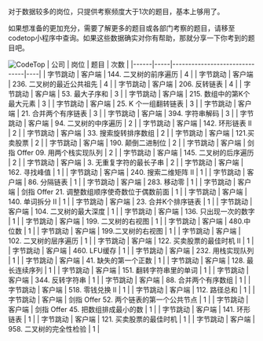 对于数据较多的岗位，只提供考察频度大于1次的题目，基本上够用了。

如果想准备的更加充分，需要了解更多的题目或各部门考察的题目，请移至codetop小程序中查询。如果这些数据确实对你有帮助，那就分享一下你考到的题目吧。

![CodeTop](https://github.com/afatcoder/LeetcodeTop/blob/master/img/codetop.jpg)
| 公司   | 岗位  | 题目                            | 次数 |
|------|-----|-------------------------------|----|
| 字节跳动 | 客户端 | 144\. 二叉树的前序遍历                | 4  |
| 字节跳动 | 客户端 | 236\. 二叉树的最近公共祖先              | 4  |
| 字节跳动 | 客户端 | 206\. 反转链表                    | 4  |
| 字节跳动 | 客户端 | 53\. 最大子序和                    | 3  |
| 字节跳动 | 客户端 | 215\. 数组中的第K个最大元素             | 3  |
| 字节跳动 | 客户端 | 25\. K 个一组翻转链表                | 3  |
| 字节跳动 | 客户端 | 21\. 合并两个有序链表                 | 3  |
| 字节跳动 | 客户端 | 394\. 字符串解码                   | 3  |
| 字节跳动 | 客户端 | 94\. 二叉树的中序遍历                 | 2  |
| 字节跳动 | 客户端 | 142\. 环形链表 II                 | 2  |
| 字节跳动 | 客户端 | 33\. 搜索旋转排序数组                 | 2  |
| 字节跳动 | 客户端 | 121\.买卖股票                     | 2  |
| 字节跳动 | 客户端 | 190\. 颠倒二进制位                  | 2  |
| 字节跳动 | 客户端 | 剑指 Offer 09\. 用两个栈实现队列        | 2  |
| 字节跳动 | 客户端 | 145\. 二叉树的后序遍历                | 2  |
| 字节跳动 | 客户端 | 3\. 无重复字符的最长子串                | 2  |
| 字节跳动 | 客户端 | 162\. 寻找峰值                    | 1  |
| 字节跳动 | 客户端 | 240\. 搜索二维矩阵 II               | 1  |
| 字节跳动 | 客户端 | 86\. 分隔链表                     | 1  |
| 字节跳动 | 客户端 | 283\. 移动零                     | 1  |
| 字节跳动 | 客户端 | 剑指 Offer 21\. 调整数组顺序使奇数位于偶数前面 | 1  |
| 字节跳动 | 客户端 | 140\. 单词拆分 II                 | 1  |
| 字节跳动 | 客户端 | 23\. 合并K个排序链表                 | 1  |
| 字节跳动 | 客户端 | 104\. 二叉树的最大深度                | 1  |
| 字节跳动 | 客户端 | 136\. 只出现一次的数字                | 1  |
| 字节跳动 | 客户端 | 199\. 二叉树的右视图                 | 1  |
| 字节跳动 | 客户端 | 480\.中位数                      | 1  |
| 字节跳动 | 客户端 | 199\.二叉树的右视图                  | 1  |
| 字节跳动 | 客户端 | 102\. 二叉树的层序遍历                | 1  |
| 字节跳动 | 客户端 | 122\. 买卖股票的最佳时机 II            | 1  |
| 字节跳动 | 客户端 | 460\. LFU缓存                   | 1  |
| 字节跳动 | 客户端 | 232\. 用栈实现队列                  | 1  |
| 字节跳动 | 客户端 | 41\. 缺失的第一个正数                 | 1  |
| 字节跳动 | 客户端 | 128\. 最长连续序列                  | 1  |
| 字节跳动 | 客户端 | 151\. 翻转字符串里的单词               | 1  |
| 字节跳动 | 客户端 | 344\. 反转字符串                   | 1  |
| 字节跳动 | 客户端 | 88\. 合并两个有序数组                 | 1  |
| 字节跳动 | 客户端 | 518\. 零钱兑换 II                 | 1  |
| 字节跳动 | 客户端 | 112\. 路径总和                    | 1  |
| 字节跳动 | 客户端 | 剑指 Offer 52\. 两个链表的第一个公共节点    | 1  |
| 字节跳动 | 客户端 | 剑指 Offer 45\. 把数组排成最小的数       | 1  |
| 字节跳动 | 客户端 | 141\. 环形链表                    | 1  |
| 字节跳动 | 客户端 | 121\. 买卖股票的最佳时机               | 1  |
| 字节跳动 | 客户端 | 958\. 二叉树的完全性检验               | 1  |
